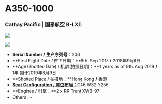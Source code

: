 # A350-1000

### Cathay Pacific | 国泰航空     B-LXD

![](http://cdn.eternityqjl.top/A35K_CX_B-LXD_1.jpg)

![](http://cdn.eternityqjl.top/A35K_CX_B-LXD_2.jpg)

- **Serial Number / 生产序列号**：206
- **First Flight Date / 首飞日期：**6th. Sep 2018  **/**  2018年9月6日
- **Age (Shotted Date) / 机龄(拍摄日期)：**1 years as of 9th. Aug 2019  **/**  1年  摄于2019年8月9日
- **Shotted Place / 拍摄地：**Hong Kong  **/**  香港
- [**Seat Configuration / 座位布局：**](https://www.cathaypacific.com/cx/sc_CN/travel-information/flying-with-us/aircraft-and-fleet/airbus-a350/1000.html)C46 W32 Y256
- **Engines / 引擎：**2 x RR Trent XWB-97
- Others：-


